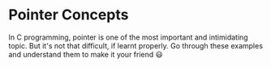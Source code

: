 # Pointer Concepts
In C programming, pointer is one of the most important and intimidating topic. But it's not that difficult, if learnt properly. Go through these examples and understand them to make it your friend :smiley:
